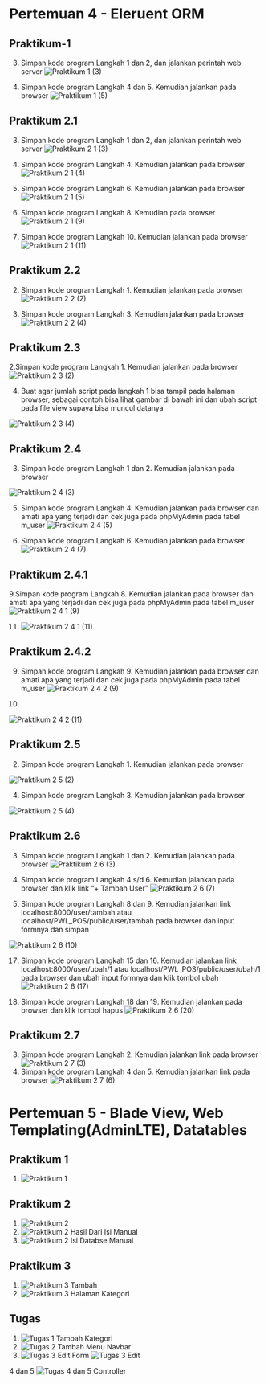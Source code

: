 
# Pertemuan 4 - Eleruent ORM

## Praktikum-1

3. Simpan kode program Langkah 1 dan 2, dan jalankan perintah web server
![Praktikum 1 (3)](https://github.com/aryawildhani13/PWL2024/assets/91382582/81971cce-9188-4fd2-9f4c-3bf38ed2f8dc)

6. Simpan kode program Langkah 4 dan 5. Kemudian jalankan pada browser
![Praktikum 1 (5)](https://github.com/aryawildhani13/PWL2024/assets/91382582/438fd778-ca18-4d4a-a346-247bcfecde38)

## Praktikum 2.1

3. Simpan kode program Langkah 1 dan 2, dan jalankan perintah web server
![Praktikum 2 1 (3)](https://github.com/aryawildhani13/PWL2024/assets/91382582/2eeb6ac1-0e57-4737-8b7c-042f1acfff95)

4. Simpan kode program Langkah 4. Kemudian jalankan pada browser
![Praktikum 2 1 (4)](https://github.com/aryawildhani13/PWL2024/assets/91382582/721a1a2c-2752-4306-aaee-7d60d6678aec)

7. Simpan kode program Langkah 6. Kemudian jalankan pada browser 
![Praktikum 2 1 (5)](https://github.com/aryawildhani13/PWL2024/assets/91382582/0072fb43-7d96-4a6b-b76a-52a056cc0e64)

9. Simpan kode program Langkah 8. Kemudian pada browser 
![Praktikum 2 1 (9)](https://github.com/aryawildhani13/PWL2024/assets/91382582/433d0f2f-ba91-4db7-b2c7-20ffeee2dcc3)

11. Simpan kode program Langkah 10. Kemudian jalankan pada browser
![Praktikum 2 1 (11)](https://github.com/aryawildhani13/PWL2024/assets/91382582/d161aa7e-dff8-4557-a279-5415bd8952bd)

## Praktikum 2.2

2. Simpan kode program Langkah 1. Kemudian jalankan pada browser
![Praktikum 2 2 (2)](https://github.com/aryawildhani13/PWL2024/assets/91382582/10286b4f-b48d-4c04-bf2b-ac578883f89d)

4. Simpan kode program Langkah 3. Kemudian jalankan pada browser 
![Praktikum 2 2 (4)](https://github.com/aryawildhani13/PWL2024/assets/91382582/2a02d4d1-9f17-4c9c-904b-1a99190358ce)


## Praktikum 2.3

2.Simpan kode program Langkah 1. Kemudian jalankan pada browser 
![Praktikum 2 3 (2)](https://github.com/aryawildhani13/PWL2024/assets/91382582/53f69b6d-042f-4f25-810d-77d21810b744)

4. Buat agar jumlah script pada langkah 1 bisa tampil pada halaman browser, sebagai contoh bisa lihat gambar di bawah ini dan ubah script pada file view supaya bisa muncul datanya

![Praktikum 2 3 (4)](https://github.com/aryawildhani13/PWL2024/assets/91382582/5b90a196-608f-4c26-84ed-cdf52208d815)

## Praktikum 2.4

3. Simpan kode program Langkah 1 dan 2. Kemudian jalankan pada browser

![Praktikum 2 4 (3)](https://github.com/aryawildhani13/PWL2024/assets/91382582/c23dd063-93a8-4710-b8fe-a6aa385765d4)

5. Simpan kode program Langkah 4. Kemudian jalankan pada browser dan amati apa yang terjadi dan cek juga pada phpMyAdmin pada tabel m_user
![Praktikum 2 4 (5)](https://github.com/aryawildhani13/PWL2024/assets/91382582/bbed0e77-9e06-4c99-8c24-b328fd65bd8c)

7. Simpan kode program Langkah 6. Kemudian jalankan pada browser
![Praktikum 2 4 (7)](https://github.com/aryawildhani13/PWL2024/assets/91382582/52872219-ef1f-464d-903b-88622d9883c4)

## Praktikum 2.4.1

9.Simpan kode program Langkah 8. Kemudian jalankan pada browser dan amati apa yang terjadi dan cek juga pada phpMyAdmin pada tabel m_user
![Praktikum 2 4 1 (9)](https://github.com/aryawildhani13/PWL2024/assets/91382582/2057aad4-f4ae-4251-b8b8-52511f2c2d7f)

11. ![Praktikum 2 4 1 (11)](https://github.com/aryawildhani13/PWL2024/assets/91382582/d1bcc305-3893-4737-adf5-fb442123293c)

## Praktikum 2.4.2

9. Simpan kode program Langkah 9. Kemudian jalankan pada browser dan amati apa yang terjadi dan cek juga pada phpMyAdmin pada tabel m_user
![Praktikum 2 4 2 (9)](https://github.com/aryawildhani13/PWL2024/assets/91382582/e82ede60-ff48-474b-a986-0a9d1836e4d2)

11.
![Praktikum 2 4 2 (11)](https://github.com/aryawildhani13/PWL2024/assets/91382582/ceb86a48-fddc-426d-8aaa-09608ca0a5f2)

## Praktikum 2.5

2. Simpan kode program Langkah 1. Kemudian jalankan pada browser
   
![Praktikum 2 5 (2)](https://github.com/aryawildhani13/PWL2024/assets/91382582/e75d1c54-1593-4fe6-b6fd-6a33e42f7d22)

4. Simpan kode program Langkah 3. Kemudian jalankan pada browser
   
![Praktikum 2 5 (4)](https://github.com/aryawildhani13/PWL2024/assets/91382582/d6397da4-66a8-4446-a554-fdc41805bdcb)

## Praktikum 2.6

3. Simpan kode program Langkah 1 dan 2. Kemudian jalankan pada browser
![Praktikum 2 6 (3)](https://github.com/aryawildhani13/PWL2024/assets/91382582/e3f1b1af-9187-46b3-b399-d53a06920b04)

7. Simpan kode program Langkah 4 s/d 6. Kemudian jalankan pada browser dan klik link
“+ Tambah User” 
![Praktikum 2 6 (7)](https://github.com/aryawildhani13/PWL2024/assets/91382582/8e2df701-ad3a-4537-8d9c-1a43e93ba1ea)

10. Simpan kode program Langkah 8 dan 9. Kemudian jalankan link localhost:8000/user/tambah atau localhost/PWL_POS/public/user/tambah pada browser dan input formnya dan simpan

![Praktikum 2 6 (10)](https://github.com/aryawildhani13/PWL2024/assets/91382582/3e011eb9-9c00-4388-ae06-00b47d36d925)

17. Simpan kode program Langkah 15 dan 16. Kemudian jalankan link localhost:8000/user/ubah/1 atau localhost/PWL_POS/public/user/ubah/1 pada browser dan ubah input formnya dan klik tombol ubah
![Praktikum 2 6 (17)](https://github.com/aryawildhani13/PWL2024/assets/91382582/35ec7770-5bb1-4046-a946-0da4038ae3df)

20. Simpan kode program Langkah 18 dan 19. Kemudian jalankan pada browser dan klik tombol hapus
![Praktikum 2 6 (20)](https://github.com/aryawildhani13/PWL2024/assets/91382582/1e13242a-0ab2-45b9-b668-00051a4e1c5b)

## Praktikum 2.7

3. Simpan kode program Langkah 2. Kemudian jalankan link pada browser
![Praktikum 2 7 (3)](https://github.com/aryawildhani13/PWL2024/assets/91382582/ab1ecfd7-e848-4245-b0ef-c1b168a92fd6)
6. Simpan kode program Langkah 4 dan 5. Kemudian jalankan link pada browser
![Praktikum 2 7 (6)](https://github.com/aryawildhani13/PWL2024/assets/91382582/b8f3acea-2114-477d-ba25-e4f0f2a79a8a)


# Pertemuan 5 - Blade View, Web Templating(AdminLTE), Datatables

## Praktikum 1

1. ![Praktikum 1](https://github.com/aryawildhani13/PWL2024/assets/91382582/ddc686e2-3523-4f42-83c8-c41084673adc)

## Praktikum 2

1. ![Praktikum 2](https://github.com/aryawildhani13/PWL2024/assets/91382582/cdb4bbe6-406c-4463-b864-07faf260ccdb)
2. ![Praktikum 2 Hasil Dari Isi Manual](https://github.com/aryawildhani13/PWL2024/assets/91382582/94f2771f-db9d-40c3-8ba1-9404364e17e4)
3. ![Praktikum 2 Isi Databse Manual](https://github.com/aryawildhani13/PWL2024/assets/91382582/06c6bae4-e9f9-4dd0-80be-a068578cc32d)
   

## Praktikum 3

1. ![Praktikum 3 Tambah](https://github.com/aryawildhani13/PWL2024/assets/91382582/0b3c7836-ade2-4a6c-8771-0d954b0aabdc)
2. ![Praktikum 3 Halaman Kategori](https://github.com/aryawildhani13/PWL2024/assets/91382582/049bde63-fa41-48d1-9d89-15380383ff6d)

## Tugas 

1. ![Tugas 1 Tambah Kategori](https://github.com/aryawildhani13/PWL2024/assets/91382582/07d13fde-94b8-494e-9416-6508160e5be6)
2. ![Tugas 2 Tambah Menu Navbar](https://github.com/aryawildhani13/PWL2024/assets/91382582/5e2e76c1-7326-4492-9c60-9a7b90f047eb)
3. ![Tugas 3 Edit Form](https://github.com/aryawildhani13/PWL2024/assets/91382582/84757ebe-4c12-4975-877d-77755c63fa74)
   ![Tugas 3 Edit](https://github.com/aryawildhani13/PWL2024/assets/91382582/1502d799-67f1-4633-b683-ecd59b1ff40d)
   
4 dan 5 ![Tugas 4 dan 5 Controller](https://github.com/aryawildhani13/PWL2024/assets/91382582/d92e0816-f4dd-4523-b0af-d6fe493745b2)











